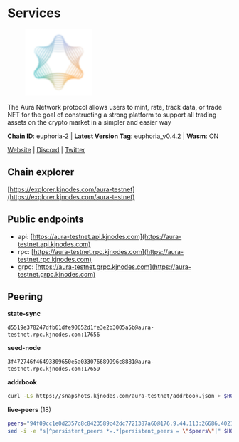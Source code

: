 # Services

<figure><img src="https://raw.githubusercontent.com/kj89/cosmos-images/main/logos/aura.png" width="150" alt=""><figcaption></figcaption></figure>

The Aura Network protocol allows users to mint, rate, track data,  or trade NFT for the goal of constructing a strong platform to  support all trading assets on the crypto market in a simpler and easier way

**Chain ID**: euphoria-2 | **Latest Version Tag**: euphoria_v0.4.2 | **Wasm**: ON

[Website](https://aura.network) | [Discord](https://discord.gg/hpvF5QcWRf) | [Twitter](https://twitter.com/AuraNetworkHQ)




## Chain explorer
[https://explorer.kjnodes.com/aura-testnet](https://explorer.kjnodes.com/aura-testnet)

## Public endpoints

* api: [https://aura-testnet.api.kjnodes.com](https://aura-testnet.api.kjnodes.com)
* rpc: [https://aura-testnet.rpc.kjnodes.com](https://aura-testnet.rpc.kjnodes.com)
* grpc: [https://aura-testnet.grpc.kjnodes.com](https://aura-testnet.grpc.kjnodes.com)

## Peering

**state-sync**

```text
d5519e378247dfb61dfe90652d1fe3e2b3005a5b@aura-testnet.rpc.kjnodes.com:17656
```

**seed-node**

```text
3f472746f46493309650e5a033076689996c8881@aura-testnet.rpc.kjnodes.com:17659
```

**addrbook**
```bash
curl -Ls https://snapshots.kjnodes.com/aura-testnet/addrbook.json > $HOME/.aura/config/addrbook.json
```

**live-peers** (18)
```bash
peers="94f09cc1e0d2357c8c8423589c42dc7721387a60@176.9.44.113:26686,402173d6f0715cd152a8df8e5db198811ced5603@38.242.206.189:26656,e874935eee84c8313dbb52ba497aed2d8d1f1245@65.108.237.231:27656,b130852645cc3d7925cfccd14d97425a2260e7ec@65.109.82.106:19656,7bc01325a59434dffaeef624c1c5f5f7b9fc826b@135.181.215.116:27656,e3dbeeeb2dea9912610b92a436dfe3cb831a94e4@65.108.195.29:36126,b2394ad608075aa405cdf4ab55e36376d93f7b1d@65.108.206.118:56656,fdcc8f1ca406213d79947c5f38920a085ed90c0f@144.202.72.17:26676,d5519e378247dfb61dfe90652d1fe3e2b3005a5b@65.109.68.190:17656,7cad1bcb2ad777dba21840832341f2ce14bae1a5@5.75.174.126:26656,bfef15bb8b4cbc4fb777aa33e75e6064cc1ba5bf@185.144.99.14:26656,3d6b07bdb11754c8c8512525dac109d8bdee3857@65.21.53.39:7656,2694dd6c739393ad7066dc384e41a21b334f5a35@142.132.223.189:26656,e7d497959ae94823a70fc4c1c7fe2bc31b2ead57@135.181.143.48:28656,7812205773ac30f3d47200ac2391c79896c60135@54.254.220.113:26656,0770c2687cc34d59ca62270960d3ffcad6e42cf8@65.108.233.44:21656,6ef01ca6714aa8127d1b21b5339909ca6319dae0@144.76.97.251:26776,70ed6a847ee527dd05312c83b5fb8b8b4a50ae2f@73.40.151.121:56656"
sed -i -e "s|^persistent_peers *=.*|persistent_peers = \"$peers\"|" $HOME/.aura/config/config.toml
```

